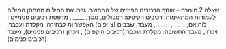 שאלה 2
חומרה – אוסף הרכיבים הפיזיים של המחשב.
גררו את המילים ממחסן המילים לעמודות המתאימות:
רכיבים הקיפים: רמקולים, מסך, ____ , מדפסת
רכיבים פנימיים : לוח אם, ____ , _____, מעבד, שבבים (צ׳יפים)
האפשריות לבחירה: מקלדת ועכבר,  זיכרון, מעבד
התשובה: מקלדת ועכבר (רכיבים היקפים) , זיכרון (רכיבים פנימים), מעבד (רכיבים פנימים)
